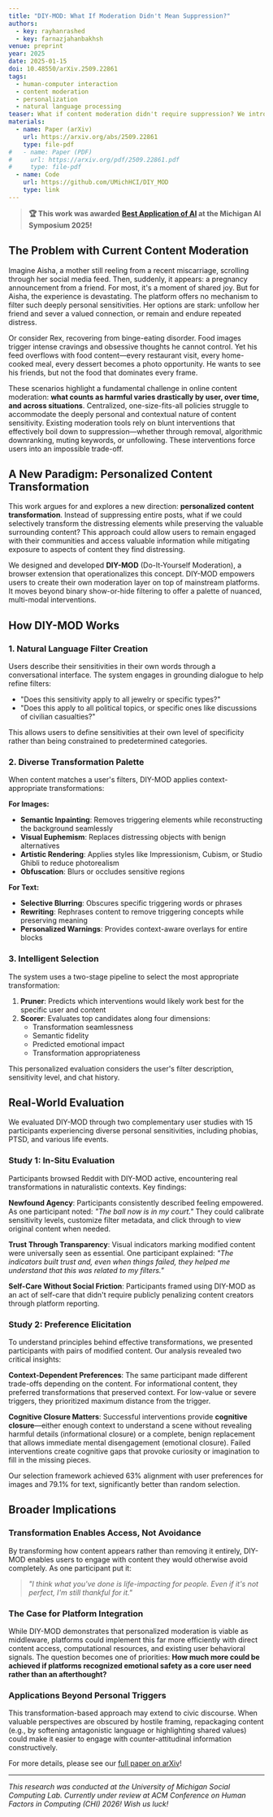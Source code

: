 ```yaml
---
title: "DIY-MOD: What If Moderation Didn't Mean Suppression?"
authors:
  - key: rayhanrashed
  - key: farnazjahanbakhsh
venue: preprint
year: 2025
date: 2025-01-15
doi: 10.48550/arXiv.2509.22861
tags:
  - human-computer interaction
  - content moderation
  - personalization
  - natural language processing
teaser: What if content moderation didn't require suppression? We introduce DIY-MOD, a browser extension that transforms sensitive content instead of removing it, enabling safer online engagement while preserving social connections and informational value. Our approach empowers users to define their own content boundaries and applies personalized transformations—from artistic rendering to selective inpainting—that address individual sensitivities while keeping surrounding context intact.
materials:
  - name: Paper (arXiv)
    url: https://arxiv.org/abs/2509.22861
    type: file-pdf
#   - name: Paper (PDF)
#     url: https://arxiv.org/pdf/2509.22861.pdf
#     type: file-pdf
  - name: Code
    url: https://github.com/UMichHCI/DIY_MOD
    type: link
---
```


> **🏆 This work was awarded [Best Application of AI]() at the Michigan AI Symposium 2025!**

<!-- > **🎉 Our paper is available on arXiv: [What If Moderation Didn't Mean Suppression?](https://arxiv.org/abs/2509.22861)** -->

## The Problem with Current Content Moderation

<!-- <img src="/imgs/teasers/diymod.png" alt="DIY-MOD Teaser" style="width: 100%; height: auto;"> -->

Imagine Aisha, a mother still reeling from a recent miscarriage, scrolling through her social media feed. Then, suddenly, it appears: a pregnancy announcement from a friend. For most, it's a moment of shared joy. But for Aisha, the experience is devastating. The platform offers no mechanism to filter such deeply personal sensitivities. Her options are stark: unfollow her friend and sever a valued connection, or remain and endure repeated distress.

Or consider Rex, recovering from binge-eating disorder. Food images trigger intense cravings and obsessive thoughts he cannot control. Yet his feed overflows with food content—every restaurant visit, every home-cooked meal, every dessert becomes a photo opportunity. He wants to see his friends, but not the food that dominates every frame.

These scenarios highlight a fundamental challenge in online content moderation: **what counts as harmful varies drastically by user, over time, and across situations**. Centralized, one-size-fits-all policies struggle to accommodate the deeply personal and contextual nature of content sensitivity. Existing moderation tools rely on blunt interventions that effectively boil down to suppression—whether through removal, algorithmic downranking, muting keywords, or unfollowing. These interventions force users into an impossible trade-off.

## A New Paradigm: Personalized Content Transformation

This work argues for and explores a new direction: **personalized content transformation**. Instead of suppressing entire posts, what if we could selectively transform the distressing elements while preserving the valuable surrounding content? This approach could allow users to remain engaged with their communities and access valuable information while mitigating exposure to aspects of content they find distressing.

We designed and developed **DIY-MOD** (Do-It-Yourself Moderation), a browser extension that operationalizes this concept. DIY-MOD empowers users to create their own moderation layer on top of mainstream platforms. It moves beyond binary show-or-hide filtering to offer a palette of nuanced, multi-modal interventions.

## How DIY-MOD Works

### 1. Natural Language Filter Creation

Users describe their sensitivities in their own words through a conversational interface. The system engages in grounding dialogue to help refine filters:

- "Does this sensitivity apply to all jewelry or specific types?"
- "Does this apply to all political topics, or specific ones like discussions of civilian casualties?"

This allows users to define sensitivities at their own level of specificity rather than being constrained to predetermined categories.

### 2. Diverse Transformation Palette

When content matches a user's filters, DIY-MOD applies context-appropriate transformations:

**For Images:**
- **Semantic Inpainting**: Removes triggering elements while reconstructing the background seamlessly
- **Visual Euphemism**: Replaces distressing objects with benign alternatives
- **Artistic Rendering**: Applies styles like Impressionism, Cubism, or Studio Ghibli to reduce photorealism
- **Obfuscation**: Blurs or occludes sensitive regions

**For Text:**
- **Selective Blurring**: Obscures specific triggering words or phrases
- **Rewriting**: Rephrases content to remove triggering concepts while preserving meaning
- **Personalized Warnings**: Provides context-aware overlays for entire blocks

### 3. Intelligent Selection

The system uses a two-stage pipeline to select the most appropriate transformation:

1. **Pruner**: Predicts which interventions would likely work best for the specific user and content
2. **Scorer**: Evaluates top candidates along four dimensions:
   - Transformation seamlessness
   - Semantic fidelity
   - Predicted emotional impact
   - Transformation appropriateness

This personalized evaluation considers the user's filter description, sensitivity level, and chat history.

## Real-World Evaluation

We evaluated DIY-MOD through two complementary user studies with 15 participants experiencing diverse personal sensitivities, including phobias, PTSD, and various life events.

### Study 1: In-Situ Evaluation

Participants browsed Reddit with DIY-MOD active, encountering real transformations in naturalistic contexts. Key findings:

**Newfound Agency**: Participants consistently described feeling empowered. As one participant noted: *"The ball now is in my court."* They could calibrate sensitivity levels, customize filter metadata, and click through to view original content when needed.

**Trust Through Transparency**: Visual indicators marking modified content were universally seen as essential. One participant explained: *"The indicators built trust and, even when things failed, they helped me understand that this was related to my filters."*

**Self-Care Without Social Friction**: Participants framed using DIY-MOD as an act of self-care that didn't require publicly penalizing content creators through platform reporting.

### Study 2: Preference Elicitation

To understand principles behind effective transformations, we presented participants with pairs of modified content. Our analysis revealed two critical insights:

**Context-Dependent Preferences**: The same participant made different trade-offs depending on the content. For informational content, they preferred transformations that preserved context. For low-value or severe triggers, they prioritized maximum distance from the trigger.

**Cognitive Closure Matters**: Successful interventions provide **cognitive closure**—either enough context to understand a scene without revealing harmful details (informational closure) or a complete, benign replacement that allows immediate mental disengagement (emotional closure). Failed interventions create cognitive gaps that provoke curiosity or imagination to fill in the missing pieces.

Our selection framework achieved 63% alignment with user preferences for images and 79.1% for text, significantly better than random selection.

## Broader Implications

### Transformation Enables Access, Not Avoidance

By transforming how content appears rather than removing it entirely, DIY-MOD enables users to engage with content they would otherwise avoid completely. As one participant put it:

> *"I think what you've done is life-impacting for people. Even if it's not perfect, I'm still thankful for it."*

### The Case for Platform Integration

While DIY-MOD demonstrates that personalized moderation is viable as middleware, platforms could implement this far more efficiently with direct content access, computational resources, and existing user behavioral signals. The question becomes one of priorities: **How much more could be achieved if platforms recognized emotional safety as a core user need rather than an afterthought?**

### Applications Beyond Personal Triggers

This transformation-based approach may extend to civic discourse. When valuable perspectives are obscured by hostile framing, repackaging content (e.g., by softening antagonistic language or highlighting shared values) could make it easier to engage with counter-attitudinal information constructively.

For more details, please see our [full paper on arXiv](https://arxiv.org/abs/2509.22861)!

---

*This research was conducted at the University of Michigan Social Computing Lab. Currently under review at ACM Conference on Human Factors in Computing (CHI) 2026! Wish us luck!*
